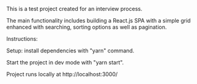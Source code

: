 This is a test project created for an interview process.

The main functionality includes building a React.js SPA with a simple grid enhanced with searching, sorting options as well as pagination.

Instructions:

Setup: install dependencies with "yarn" command.

Start the project in dev mode with "yarn start".

Project runs locally at http://localhost:3000/
